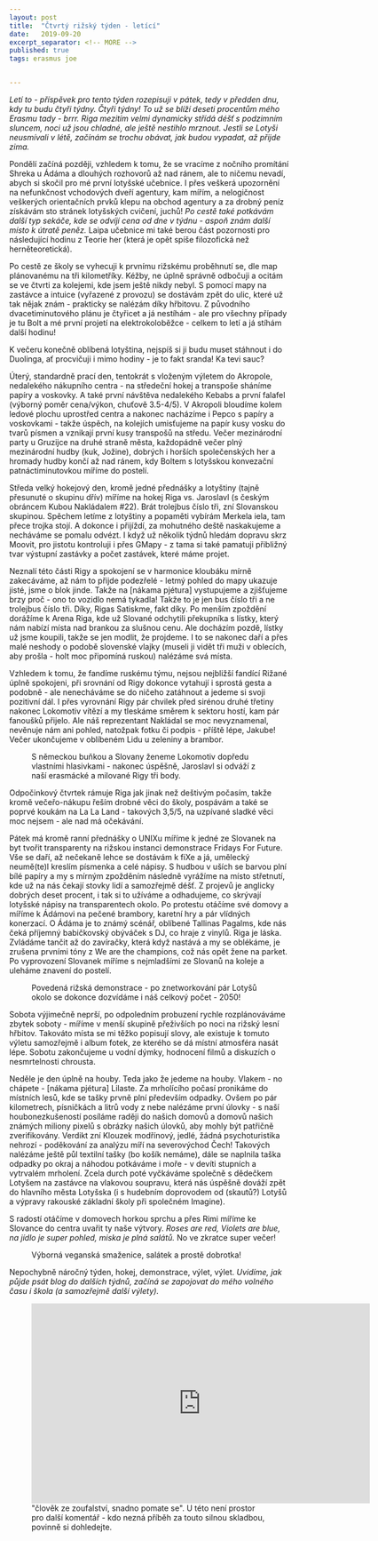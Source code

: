 ```yaml
---
layout: post
title:  "Čtvrtý rižský týden - letící"
date:   2019-09-20
excerpt_separator: <!-- MORE -->
published: true
tags: erasmus joe


---
```


<p class="intro"><i><span class="dropcap">L</span>etí to - příspěvek pro tento týden rozepisuji v pátek, tedy v předden dnu, kdy tu budu čtyři týdny. Čtyři týdny! To už se blíží deseti procentům mého Erasmu tady - brrr. Riga mezitím velmi dynamicky střídá déšť s podzimním sluncem, noci už jsou chladné, ale ještě nestihlo mrznout. Jestli se Lotyši neusmívali v létě, začínám se trochu obávat, jak budou vypadat, až přijde zima.</i></p>
<!-- MORE -->

Pondělí začíná později, vzhledem k tomu, že se vracíme z nočního promítání Shreka u Ádáma a dlouhých rozhovorů až nad ránem, ale to ničemu nevadí, abych si skočil pro mé první lotyšské učebnice. I přes veškerá upozornění na nefunkčnost vchodových dveří agentury, kam mířím, a nelogičnost veškerých orientačních prvků klepu na obchod agentury a za drobný peníz získávám sto stránek lotyšských cvičení, juchů! _Po cestě také potkávám další typ sekáče, kde se odvíjí cena od dne v týdnu - aspoň znám další místo k útratě peněz._ Laipa učebnice mi také berou část pozornosti pro následující hodinu z Teorie her (která je opět spíše filozofická než herněteoretická). 

Po cestě ze školy se vyhecuji k prvnímu rižskému proběhnutí se, dle map plánovanému na tři kilometříky. Kéžby, ne úplně správně odbočuji a ocitám se ve čtvrti za kolejemi, kde jsem ještě nikdy nebyl. S pomocí mapy na zastávce a intuice (vyřazené z provozu) se dostávám zpět do ulic, které už tak nějak znám - prakticky se nalézám díky hřbitovu. Z původního dvacetiminutového plánu je čtyřicet a já nestíhám - ale pro všechny případy je tu Bolt a mé první projetí na elektrokoloběžce - celkem to letí a já stíhám další hodinu!

K večeru konečně oblíbená lotyština, nejspíš si ji budu muset stáhnout i do Duolinga, ať procvičuji i mimo hodiny - je to fakt sranda! Ka tevi sauc? 

Úterý, standardně prací den, tentokrát s vloženým výletem do Akropole, nedalekého nákupního centra - na středeční hokej a transpoše sháníme papíry a voskovky. A také první návštěva nedalekého Kebabs a první falafel (výborný poměr cena/výkon, chuťově 3.5-4/5). V Akropoli bloudíme kolem ledové plochu uprostřed centra a nakonec nacházíme i Pepco s papíry a voskovkami - takže úspěch, na kolejích umisťujeme na papír kusy vosku do tvarů písmen a vznikají první kusy transpošů na středu. Večer mezinárodní party u Gruzijce na druhé straně města, každopádně večer plný mezinárodní hudby (kuk, Jožine), dobrých i horších společenských her a hromady hudby končí až nad ránem, kdy Boltem s lotyšskou konvezační patnáctiminutovkou míříme do postelí.

Středa velký hokejový den, kromě jedné přednášky a lotyštiny (tajně přesunuté o skupinu dřív) míříme na hokej Riga vs. Jaroslavl (s českým obráncem Kubou Nakládalem #22). Brát trolejbus číslo tři, zní Slovanskou skupinou. Spěchem letíme z lotyštiny a popaměti vybírám Merkela iela, tam přece trojka stojí. A dokonce i přijíždí, za mohutného deště naskakujeme a necháváme se pomalu odvézt. I když už několik týdnů hledám dopravu skrz Moovit, pro jistotu kontroluji i přes GMapy - z tama si také pamatuji přibližný tvar výstupní zastávky a počet zastávek, které máme projet.

Neznalí této části Rigy a spokojení se v harmonice kloubáku mírně zakecáváme, až nám to přijde podezřelé - letmý pohled do mapy ukazuje jisté, jsme o blok jinde. Takže na [nákama pjétura] vystupujeme a zjišťujeme brzy proč - ono to vozidlo nemá tykadla! Takže to je jen bus číslo tři a ne trolejbus číslo tři. Díky, Rigas Satiskme, fakt díky. Po menším zpoždění dorážíme k Arena Riga, kde už Slované odchytili překupníka s lístky, který nám nabízí místa nad brankou za slušnou cenu. Ale docházím pozdě, lístky už jsme koupili, takže se jen modlit, že projdeme. I to se nakonec daří a přes malé neshody o podobě slovenské vlajky (museli ji vidět tři muži v oblecích, aby prošla - holt moc připomíná ruskou) nalézáme svá místa.

Vzhledem k tomu, že fandíme ruskému týmu, nejsou nejbližší fandící Rižané úplně spokojeni, při srovnání od Rigy dokonce vytahují i sprostá gesta a podobně - ale nenecháváme se do ničeho zatáhnout a jedeme si svoji pozitivní dál. I přes vyrovnání Rigy pár chvilek před sirénou druhé třetiny nakonec Lokomotiv vítězí a my tleskáme směrem k sektoru hostí, kam pár fanoušků přijelo. Ale náš reprezentant Nakládal se moc nevyznamenal, nevěnuje nám ani pohled, natožpak fotku či podpis - příště lépe, Jakube! Večer ukončujeme v oblíbeném Lidu u zeleniny a brambor.

 <figure>
 <img src="{{ site.baseurl }}/assets/img/70265487_533387484136841_1419038408411447296_n.jpg" alt="" class="img-center"> 
   <figcaption>S německou buňkou a Slovany ženeme Lokomotiv dopředu vlastními hlasivkami - nakonec úspěšně, Jaroslavl si odváží z naší erasmácké a milované Rigy tři body.</figcaption>
 </figure>

Odpočinkový čtvrtek rámuje Riga jak jinak než deštivým počasím, takže kromě večeřo-nákupu řeším drobné věci do školy, pospávám a také se poprvé koukám na La La Land - takových 3,5/5, na uzpívané sladké věci moc nejsem - ale nad má očekávání.

Pátek má kromě ranní přednášky o UNIXu míříme k jedné ze Slovanek na byt tvořit transparenty na rižskou instanci demonstrace Fridays For Future. Vše se daří, až nečekaně lehce se dostávám k fiXe a já, umělecký neumě(te)l kreslím písmenka a celé nápisy. S hudbou v uších se barvou plní bílé papíry a my s mírným zpožděním následně vyrážíme na místo střetnutí, kde už na nás čekají stovky lidí a samozřejmě déšť. Z projevů je anglicky dobrých deset procent, i tak si to užíváme a odhadujeme, co skrývají lotyšské nápisy na transparentech okolo. Po protestu otáčíme své domovy a míříme k Ádámovi na pečené brambory, karetní hry a pár vlídných konerzací. O Ádáma je to známý scénář, oblíbené Tallinas Pagalms, kde nás čeká příjemný babičkovský obýváček s DJ, co hraje z vinylů. Riga je láska. Zvládáme tančit až do zavíračky, která když nastává a my se oblékáme, je zrušena prvními tóny z We are the champions, což nás opět žene na parket. Po vyprovození Slovanek míříme s nejmladšími ze Slovanů na koleje a uleháme znavení do postelí.

 <figure>
 <img src="{{ site.baseurl }}/assets/img/IMG_0256.jpg" alt="" class="img-center"> 
   <figcaption>Povedená rižská demonstrace - po znetworkování pár Lotyšů okolo se dokonce dozvídáme i náš celkový počet - 2050!</figcaption>
 </figure>

Sobota výjimečně neprší, po odpoledním probuzení rychle rozplánováváme zbytek soboty - míříme v menší skupině přeživších po noci na rižský lesní hřbitov. Takováto místa se mi těžko popisují slovy, ale existuje k tomuto výletu samozřejmě i album fotek, ze kterého se dá místní atmosféra nasát lépe. Sobotu zakončujeme u vodní dýmky, hodnocení filmů a diskuzích o nesmrtelnosti chrousta.

Neděle je den úplně na houby. Teda jako že jedeme na houby. Vlakem - no chápete - [nákama pjétura] Lilaste. Za mrholícího počasí pronikáme do místních lesů, kde se tašky prvně plní především odpadky. Ovšem po pár kilometrech, písničkách a litrů vody z nebe nalézáme první úlovky - s naší houbonezkušeností posíláme raději do našich domovů a domovů našich známých miliony pixelů s obrázky našich úlovků, aby mohly být patřičně zverifikovány. Verdikt zní Klouzek modřínový, jedlé, žádná psychoturistika nehrozí - poděkování za analýzu míří na severovýchod Čech! Takových nalézáme ještě půl textilní tašky (bo košík nemáme), dále se naplnila taška odpadky po okraj a náhodou potkáváme i moře - v devíti stupních a vytrvalém mrholení. Zcela durch poté vyčkáváme společně s dědečkem Lotyšem na zastávce na vlakovou soupravu, která nás úspěšně dováží zpět do hlavního města Lotyšska (i s hudebním doprovodem od (skautů?) Lotyšů a výpravy rakouské základní školy při společném Imagine).

S radostí otáčíme v domovech horkou sprchu a přes Rimi míříme ke Slovance do centra uvařit ty naše výtvory. _Roses are red, Violets are blue, na jídlo je super pohled, miska je plná salátů._ No ve zkratce super večer! 

 <figure>
 <img src="{{ site.baseurl }}/assets/img/IMG_0170.JPG" alt="" class="img-center"> 
   <figcaption>Výborná veganská smaženice, salátek a prostě dobrotka!</figcaption>
 </figure>

Nepochybně náročný týden, hokej, demonstrace, výlet, výlet. _Uvidíme, jak půjde psát blog do dalších týdnů, začíná se zapojovat do mého volného času i škola (a samozřejmě další výlety)._



<figure>
	<iframe width="610" height="360" class="img-center d-block"
	src="https://www.youtube.com/embed/I7-HNDQ0l_w"
	frameborder="0"></iframe>
	<figcaption>
		"člověk ze zoufalství, snadno pomate se". U této není prostor pro další komentář - kdo nezná příběh za touto silnou skladbou, povinně si dohledejte.
	</figcaption>
</figure>